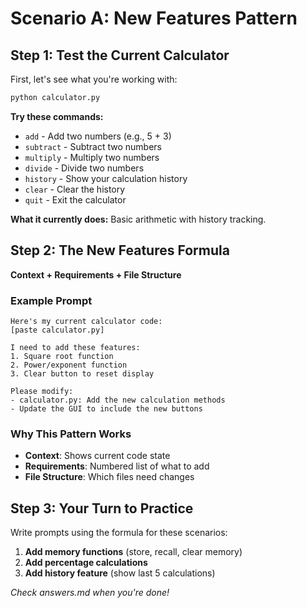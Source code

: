 # Scenario A: New Features Pattern

## Step 1: Test the Current Calculator

First, let's see what you're working with:

```bash
python calculator.py
```

**Try these commands:**
- `add` - Add two numbers (e.g., 5 + 3)
- `subtract` - Subtract two numbers  
- `multiply` - Multiply two numbers
- `divide` - Divide two numbers
- `history` - Show your calculation history
- `clear` - Clear the history
- `quit` - Exit the calculator

**What it currently does:** Basic arithmetic with history tracking.

## Step 2: The New Features Formula
**Context + Requirements + File Structure**

### Example Prompt
```
Here's my current calculator code:
[paste calculator.py]

I need to add these features:
1. Square root function
2. Power/exponent function  
3. Clear button to reset display

Please modify:
- calculator.py: Add the new calculation methods
- Update the GUI to include the new buttons
```

### Why This Pattern Works
- **Context**: Shows current code state
- **Requirements**: Numbered list of what to add
- **File Structure**: Which files need changes

## Step 3: Your Turn to Practice

Write prompts using the formula for these scenarios:

1. **Add memory functions** (store, recall, clear memory)
2. **Add percentage calculations** 
3. **Add history feature** (show last 5 calculations)

*Check answers.md when you're done!* 